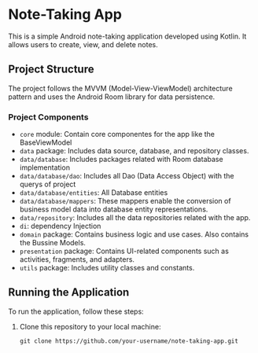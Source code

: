 # Note-Taking App
This is a simple Android note-taking application developed using Kotlin. It allows users to create, view, and delete notes. 

## Project Structure

The project follows the MVVM (Model-View-ViewModel) architecture pattern and uses the Android Room library for data persistence.

### Project Components

- `core` module: Contain core componentes for the app like the BaseViewModel
- `data` package: Includes data source, database, and repository classes.
- `data/database`: Includes packages related with Room database implementation
- `data/database/dao`: Includes all Dao (Data Access Object) with the querys of project
- `data/database/entities`: All Database entities
- `data/database/mappers`: These mappers enable the conversion of business model data into database entity representations.
- `data/repository`: Includes all the data repositories related with the app.
- `di`: dependency Injection
- `domain` package: Contains business logic and use cases. Also contains the Bussine Models.
- `presentation` package: Contains UI-related components such as activities, fragments, and adapters.
- `utils` package: Includes utility classes and constants.

## Running the Application

To run the application, follow these steps:

1. Clone this repository to your local machine:

   ```shell
   git clone https://github.com/your-username/note-taking-app.git

   

